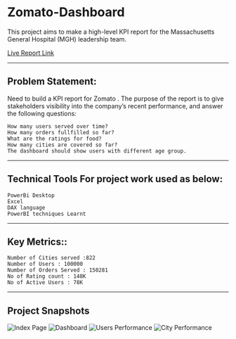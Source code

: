 # Zomato-Dashboard

This project aims to make a high-level KPI report for the Massachusetts General Hospital (MGH) leadership team. 

 [Live Report Link](https://app.powerbi.com/view?r=eyJrIjoiZjMyNTcwNTMtZWJlZS00ZDRiLWJiNGMtYTk2YjI1MjU4YzRjIiwidCI6ImM2ZTU0OWIzLTVmNDUtNDAzMi1hYWU5LWQ0MjQ0ZGM1YjJjNCJ9&pageName=42252f0a9d73645fc04e)

-----------------------------
 Problem Statement:
------------------------------
Need to build a KPI report for Zomato .
The purpose of the report is to give stakeholders visibility into the company’s recent performance, and answer the following questions:

    How many users served over time?
    How many orders fullfilled so far?
    What are the ratings for food?
    How many cities are covered so far?
    The dashboard should show users with different age group.

------------------------------------------------------------
Technical Tools For project work used as below:
------------------------------------------------------------
    PowerBi Desktop
    Excel
    DAX language
    PowerBI techniques Learnt


------------------------------------------------------------
Key Metrics::
------------------------------------------------------------    
    Number of Cities served :822
    Number of Users : 100000
    Number of Orders Served : 150281
    No of Rating count : 148K
    No of Active Users : 78K
    
------------------------------------------------------------
Project Snapshots
------------------------------------------------------------  

![Index Page](https://github.com/user-attachments/assets/6af706c0-dfad-42e9-a22f-02e19f9d4e64)
![Dashboard](https://github.com/user-attachments/assets/61b54fd0-1194-40db-aeec-12ad2aaaaf03)
![Users Performance](https://github.com/user-attachments/assets/e135d962-b1d6-45f4-85c3-8975ffaecc53)
![City Performance](https://github.com/user-attachments/assets/3d9aadfc-71a8-4824-af4b-90f618d9b793)



    
